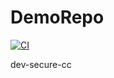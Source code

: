 # DemoRepo


[![CI](https://github.com/nanddeepn/DemoRepo/actions/workflows/blank.yml/badge.svg)](https://github.com/nanddeepn/DemoRepo/actions/workflows/blank.yml)

dev-secure-cc
